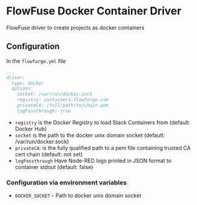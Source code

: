 # FlowFuse Docker Container Driver

FlowFuse driver to create projects as docker containers

## Configuration

In the `flowforge.yml` file

```yaml
...
driver:
  type: docker
  options:
    socket: /var/run/docker.sock
    registry: containers.flowforge.com
    privateCA: /full/path/to/chain.pem
    logPassthrough: true
```

 - `registry` is the Docker Registry to load Stack Containers from (default: Docker Hub)
 - `socket` is the path to the docker unix domain socket (default: /var/run/docker.sock)
 - `privateCA`: is the fully qualified path to a pem file containing trusted CA cert chain (default: not set)
 - `logPassthrough` Have Node-RED logs printed in JSON format to container stdout (default: false)

### Configuration via environment variables

 - `DOCKER_SOCKET` - Path to docker unix domain socket
